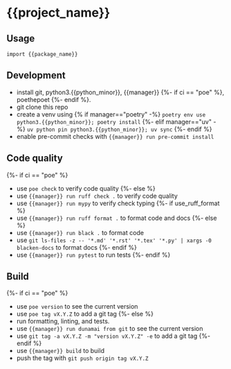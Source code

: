 {{project_name}}
================
## Usage
```
import {{package_name}}
```

## Development
* install git, python3.{{python_minor}}, {{manager}} {%- if ci == "poe" %}, poethepoet {%- endif %}.
* git clone this repo
* create a venv using {% if manager=="poetry" -%}
  `poetry env use python3.{{python_minor}}; poetry install`
  {%- elif manager=="uv" -%}
  `uv python pin python3.{{python_minor}}; uv sync`
  {%- endif %}
* enable pre-commit checks with `{{manager}} run pre-commit install`

## Code quality
{%- if ci == "poe" %}
* use `poe check` to verify code quality
{%- else %}
* use `{{manager}} run ruff check .` to verify code quality
* use `{{manager}} run mypy` to verify check typing
{%- if use_ruff_format %}
* use `{{manager}} run ruff format .` to format code and docs
{%- else %}
* use `{{manager}} run black .` to format code
* use `git ls-files -z -- '*.md' '*.rst' '*.tex' '*.py' | xargs -0 blacken-docs` to format docs
{%- endif %}
* use `{{manager}} run pytest` to run tests
{%- endif %}

## Build
{%- if ci == "poe" %}
* use `poe version` to see the current version
* use `poe tag vX.Y.Z` to add a git tag
{%- else %}
* run formatting, linting, and tests.
* use `{{manager}} run dunamai from git` to see the current version
* use `git tag -a vX.Y.Z -m "version vX.Y.Z" -e` to add a git tag
{%- endif %}
* use `{{manager}} build` to build
* push the tag with `git push origin tag vX.Y.Z`

